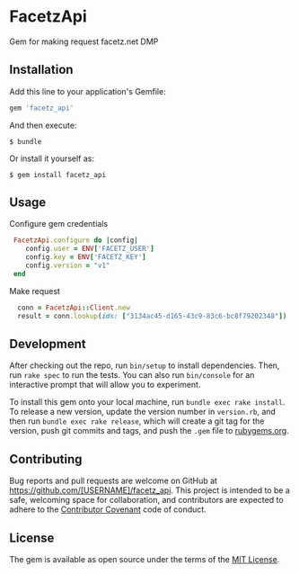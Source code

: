 # FacetzApi

Gem for making request facetz.net DMP

## Installation

Add this line to your application's Gemfile:

```ruby
gem 'facetz_api'
```

And then execute:

    $ bundle

Or install it yourself as:

    $ gem install facetz_api

## Usage

Configure gem credentials 

```ruby
 FacetzApi.configure do |config|
    config.user = ENV['FACETZ_USER']
    config.key = ENV['FACETZ_KEY']
    config.version = "v1"
 end
```
Make request

```ruby
  conn = FacetzApi::Client.new
  result = conn.lookup(ids: ["3134ac45-d165-43c9-83c6-bc8f79202348"])
```

## Development

After checking out the repo, run `bin/setup` to install dependencies. Then, run `rake spec` to run the tests. You can also run `bin/console` for an interactive prompt that will allow you to experiment.

To install this gem onto your local machine, run `bundle exec rake install`. To release a new version, update the version number in `version.rb`, and then run `bundle exec rake release`, which will create a git tag for the version, push git commits and tags, and push the `.gem` file to [rubygems.org](https://rubygems.org).

## Contributing

Bug reports and pull requests are welcome on GitHub at https://github.com/[USERNAME]/facetz_api. This project is intended to be a safe, welcoming space for collaboration, and contributors are expected to adhere to the [Contributor Covenant](contributor-covenant.org) code of conduct.


## License

The gem is available as open source under the terms of the [MIT License](http://opensource.org/licenses/MIT).

